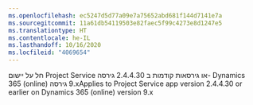 ```yaml
---
ms.openlocfilehash: ec5247d5d77a09e7a75652abd681f144d7141e7a
ms.sourcegitcommit: 11a61db54119503e82faec5f99c4273e8d1247e5
ms.translationtype: HT
ms.contentlocale: he-IL
ms.lasthandoff: 10/16/2020
ms.locfileid: "4069654"
---
```

<span data-ttu-id="12123-101">חל על יישום Project Service גירסה ‎2.4.4.30 או גירסאות קודמות ב- Dynamics 365 (online) גירסה ‎9.x</span><span class="sxs-lookup"><span data-stu-id="12123-101">Applies to Project Service app version 2.4.4.30 or earlier on Dynamics 365 (online) version 9.x</span></span>
